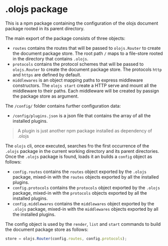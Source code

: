 # .olojs package

This is a npm package containing the configuration of the olojs document
package rooted in its parent directory.

The main export of the package consists of three objects:

* `routes` contains the routes that will be passed to `olojs.Router`
  to create the document package store. The root path `/` maps to a file-store
  rooted in the directory that contains `.olojs`.
* `protocols` contains the protocol schemes that will be passed to `olojs.Router`
  to create the document package store. The protocols `http` and `https` are
  defined by default.
* `middlewares` is an object mapping paths to express middleware constructors. 
  The `olojs start` create a HTTP serve and mount all the middleware to their
  paths. Each middleware will be created by passign the package store as argument.  
  
The `/config/` folder contains further configuration data:
 
* `/config/plugins.json` is a json file that contains the array of all the
  installed plugins.
  
> A plugin is just another npm package installed as dependency of .olojs
   
The `olojs` cli, once executed, searches fro the first occurrence of the
`.olojs` package in the current working directory and its parent directories.
Once the `.olojs` package is found, loads it an builds a `config` object
as follows:
 
* `config.routes` contains the `routes` object exported by the `.olojs`
  package, mixed-in with the `routes` objects exported by all the installed
  plugins. 
* `config.protocols` contains the `protocols` object exported by the `.olojs`
  package, mixed-in with the `protocols` objects exported by all the installed
  plugins. 
* `config.middlewares` contains the `middlewares` object exported by the `.olojs`
  package, mixed-in with the `middlewares` objects exported by all the installed
  plugins. 

The config object is used by the `render`, `list` and `start` commands to build 
the document package store as follows:

```js
store = olojs.Router(config.routes, config.protocols);
```

   
